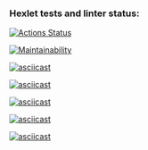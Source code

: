 ### Hexlet tests and linter status:
[![Actions Status](https://github.com/Lorety-VL/frontend-project-44/workflows/hexlet-check/badge.svg)](https://github.com/Lorety-VL/frontend-project-44/actions)

[![Maintainability](https://api.codeclimate.com/v1/badges/348c115d16c6de8df25a/maintainability)](https://codeclimate.com/github/Lorety-VL/frontend-project-44/maintainability)

[![asciicast](https://asciinema.org/a/bYbRlNPwdKTkmCXcoMZvlK6W6.svg)](https://asciinema.org/a/bYbRlNPwdKTkmCXcoMZvlK6W6)

[![asciicast](https://asciinema.org/a/jZuKQ6lpnD8wFJLXj5w89AHdF.svg)](https://asciinema.org/a/jZuKQ6lpnD8wFJLXj5w89AHdF)

[![asciicast](https://asciinema.org/a/sVXvjeh3gxGYopbT6dTfyL9DE.svg)](https://asciinema.org/a/sVXvjeh3gxGYopbT6dTfyL9DE)

[![asciicast](https://asciinema.org/a/wz3KHJPGzgrJYkTeq0T3z9bFV.svg)](https://asciinema.org/a/wz3KHJPGzgrJYkTeq0T3z9bFV)

[![asciicast](https://asciinema.org/a/92iMCS9TAVi1sPkdxx1BmGJOM.svg)](https://asciinema.org/a/92iMCS9TAVi1sPkdxx1BmGJOM)